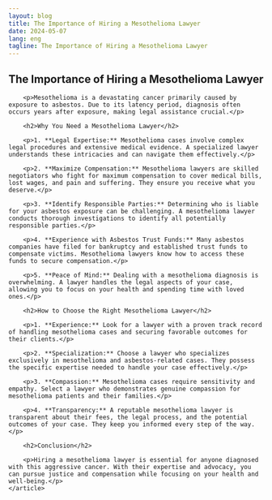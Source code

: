 ```yaml
---
layout: blog
title: The Importance of Hiring a Mesothelioma Lawyer
date: 2024-05-07
lang: eng
tagline: The Importance of Hiring a Mesothelioma Lawyer
---
```




<script async src="https://pagead2.googlesyndication.com/pagead/js/adsbygoogle.js?client=ca-pub-8370893026371321"
     crossorigin="anonymous"></script>
<!-- Display 2 -->
<ins class="adsbygoogle"
     style="display:block"
     data-ad-client="ca-pub-8370893026371321"
     data-ad-slot="4101050007"
     data-ad-format="auto"
     data-full-width-responsive="true"></ins>
<script>
     (adsbygoogle = window.adsbygoogle || []).push({});
</script>


<!DOCTYPE html>
<html lang="en">
<head>
    <meta charset="UTF-8">
    <meta name="viewport" content="width=device-width, initial-scale=1.0">
    <title>The Importance of Hiring a Mesothelioma Lawyer</title>
</head>
<body>
    <article>
        <h1>The Importance of Hiring a Mesothelioma Lawyer</h1>
        
        <p>Mesothelioma is a devastating cancer primarily caused by exposure to asbestos. Due to its latency period, diagnosis often occurs years after exposure, making legal assistance crucial.</p>
        
        <h2>Why You Need a Mesothelioma Lawyer</h2>
        
        <p>1. **Legal Expertise:** Mesothelioma cases involve complex legal procedures and extensive medical evidence. A specialized lawyer understands these intricacies and can navigate them effectively.</p>
        
        <p>2. **Maximize Compensation:** Mesothelioma lawyers are skilled negotiators who fight for maximum compensation to cover medical bills, lost wages, and pain and suffering. They ensure you receive what you deserve.</p>
        
        <p>3. **Identify Responsible Parties:** Determining who is liable for your asbestos exposure can be challenging. A mesothelioma lawyer conducts thorough investigations to identify all potentially responsible parties.</p>
        
        <p>4. **Experience with Asbestos Trust Funds:** Many asbestos companies have filed for bankruptcy and established trust funds to compensate victims. Mesothelioma lawyers know how to access these funds to secure compensation.</p>
        
        <p>5. **Peace of Mind:** Dealing with a mesothelioma diagnosis is overwhelming. A lawyer handles the legal aspects of your case, allowing you to focus on your health and spending time with loved ones.</p>
        
        <h2>How to Choose the Right Mesothelioma Lawyer</h2>
        
        <p>1. **Experience:** Look for a lawyer with a proven track record of handling mesothelioma cases and securing favorable outcomes for their clients.</p>
        
        <p>2. **Specialization:** Choose a lawyer who specializes exclusively in mesothelioma and asbestos-related cases. They possess the specific expertise needed to handle your case effectively.</p>
        
        <p>3. **Compassion:** Mesothelioma cases require sensitivity and empathy. Select a lawyer who demonstrates genuine compassion for mesothelioma patients and their families.</p>
        
        <p>4. **Transparency:** A reputable mesothelioma lawyer is transparent about their fees, the legal process, and the potential outcomes of your case. They keep you informed every step of the way.</p>
        
        <h2>Conclusion</h2>
        
        <p>Hiring a mesothelioma lawyer is essential for anyone diagnosed with this aggressive cancer. With their expertise and advocacy, you can pursue justice and compensation while focusing on your health and well-being.</p>
    </article>
</body>
</html>
